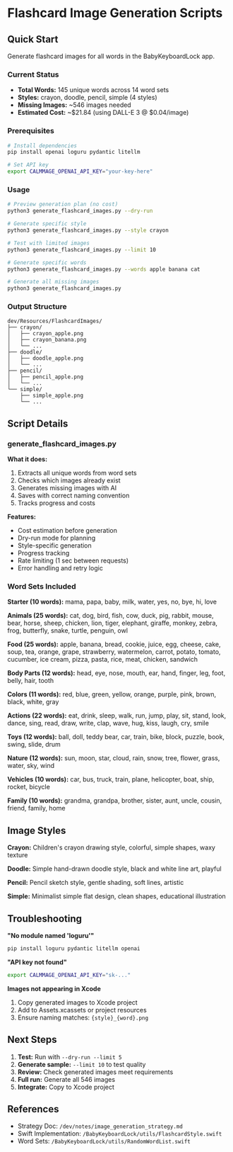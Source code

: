 # Flashcard Image Generation Scripts

## Quick Start

Generate flashcard images for all words in the BabyKeyboardLock app.

### Current Status
- **Total Words:** 145 unique words across 14 word sets
- **Styles:** crayon, doodle, pencil, simple (4 styles)
- **Missing Images:** ~546 images needed
- **Estimated Cost:** ~$21.84 (using DALL-E 3 @ $0.04/image)

### Prerequisites

```bash
# Install dependencies
pip install openai loguru pydantic litellm

# Set API key
export CALMMAGE_OPENAI_API_KEY="your-key-here"
```

### Usage

```bash
# Preview generation plan (no cost)
python3 generate_flashcard_images.py --dry-run

# Generate specific style
python3 generate_flashcard_images.py --style crayon

# Test with limited images
python3 generate_flashcard_images.py --limit 10

# Generate specific words
python3 generate_flashcard_images.py --words apple banana cat

# Generate all missing images
python3 generate_flashcard_images.py
```

### Output Structure
```
dev/Resources/FlashcardImages/
├── crayon/
│   ├── crayon_apple.png
│   ├── crayon_banana.png
│   └── ...
├── doodle/
│   ├── doodle_apple.png
│   └── ...
├── pencil/
│   ├── pencil_apple.png
│   └── ...
└── simple/
    ├── simple_apple.png
    └── ...
```

## Script Details

### generate_flashcard_images.py

**What it does:**
1. Extracts all unique words from word sets
2. Checks which images already exist
3. Generates missing images with AI
4. Saves with correct naming convention
5. Tracks progress and costs

**Features:**
- Cost estimation before generation
- Dry-run mode for planning
- Style-specific generation
- Progress tracking
- Rate limiting (1 sec between requests)
- Error handling and retry logic

### Word Sets Included

**Starter (10 words):** mama, papa, baby, milk, water, yes, no, bye, hi, love

**Animals (25 words):** cat, dog, bird, fish, cow, duck, pig, rabbit, mouse, bear, horse, sheep, chicken, lion, tiger, elephant, giraffe, monkey, zebra, frog, butterfly, snake, turtle, penguin, owl

**Food (25 words):** apple, banana, bread, cookie, juice, egg, cheese, cake, soup, tea, orange, grape, strawberry, watermelon, carrot, potato, tomato, cucumber, ice cream, pizza, pasta, rice, meat, chicken, sandwich

**Body Parts (12 words):** head, eye, nose, mouth, ear, hand, finger, leg, foot, belly, hair, tooth

**Colors (11 words):** red, blue, green, yellow, orange, purple, pink, brown, black, white, gray

**Actions (22 words):** eat, drink, sleep, walk, run, jump, play, sit, stand, look, dance, sing, read, draw, write, clap, wave, hug, kiss, laugh, cry, smile

**Toys (12 words):** ball, doll, teddy bear, car, train, bike, block, puzzle, book, swing, slide, drum

**Nature (12 words):** sun, moon, star, cloud, rain, snow, tree, flower, grass, water, sky, wind

**Vehicles (10 words):** car, bus, truck, train, plane, helicopter, boat, ship, rocket, bicycle

**Family (10 words):** grandma, grandpa, brother, sister, aunt, uncle, cousin, friend, family, home

## Image Styles

**Crayon:** Children's crayon drawing style, colorful, simple shapes, waxy texture

**Doodle:** Simple hand-drawn doodle style, black and white line art, playful

**Pencil:** Pencil sketch style, gentle shading, soft lines, artistic

**Simple:** Minimalist simple flat design, clean shapes, educational illustration

## Troubleshooting

**"No module named 'loguru'"**
```bash
pip install loguru pydantic litellm openai
```

**"API key not found"**
```bash
export CALMMAGE_OPENAI_API_KEY="sk-..."
```

**Images not appearing in Xcode**
1. Copy generated images to Xcode project
2. Add to Assets.xcassets or project resources
3. Ensure naming matches: `{style}_{word}.png`

## Next Steps

1. **Test:** Run with `--dry-run --limit 5`
2. **Generate sample:** `--limit 10` to test quality
3. **Review:** Check generated images meet requirements
4. **Full run:** Generate all 546 images
5. **Integrate:** Copy to Xcode project

## References

- Strategy Doc: `/dev/notes/image_generation_strategy.md`
- Swift Implementation: `/BabyKeyboardLock/utils/FlashcardStyle.swift`
- Word Sets: `/BabyKeyboardLock/utils/RandomWordList.swift`

